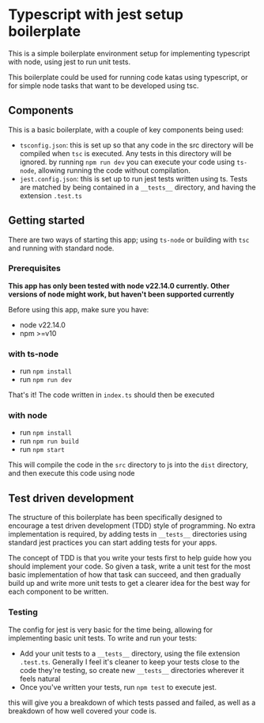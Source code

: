 # Typescript with jest setup boilerplate
This is a simple boilerplate environment setup for implementing typescript with node, using jest to run unit tests.

This boilerplate could be used for running code katas using typescript, or for simple node tasks that want to be developed using tsc.

## Components
This is a basic boilerplate, with a couple of key components being used:

- `tsconfig.json`: this is set up so that any code in the src directory will be compiled when `tsc` is executed. Any tests in this directory will be ignored. by running `npm run dev` you can execute your code using `ts-node`, allowing running the code without compilation.
- `jest.config.json`: this is set up to run jest tests written using ts. Tests are matched by being contained in a `__tests__` directory, and having the extension `.test.ts`

## Getting started
There are two ways of starting this app; using `ts-node` or building with `tsc` and running with standard node.

### Prerequisites
**This app has only been tested with node v22.14.0 currently. Other versions of node might work, but haven't been supported currently**

Before using this app, make sure you have:
- node v22.14.0
- npm >=v10

### with ts-node
- run `npm install`
- run `npm run dev`

That's it! The code written in `index.ts` should then be executed

### with node
- run `npm install`
- run `npm run build`
- run `npm start`

This will compile the code in the `src` directory to js into the `dist` directory, and then execute this code using node

## Test driven development
The structure of this boilerplate has been specifically designed to encourage a test driven development (TDD) style of programming.
No extra implementation is required, by adding tests in `__tests__` directories using standard jest practices you can start adding tests for your apps.

The concept of TDD is that you write your tests first to help guide how you should implement your code. So given a task,
write a unit test for the most basic implementation of how that task can succeed, and then gradually build up and write more unit tests
to get a clearer idea for the best way for each component to be written.

### Testing
The config for jest is very basic for the time being, allowing for implementing basic unit tests. To write and run your tests:
- Add your unit tests to a `__tests__` directory, using the file extension `.test.ts`. Generally I feel it's cleaner to keep your tests close to the code they're testing, so create new `__tests__` directories wherever it feels natural
- Once you've written your tests, run `npm test` to execute jest.

this will give you a breakdown of which tests passed and failed, as well as a breakdown of how well covered your code is.